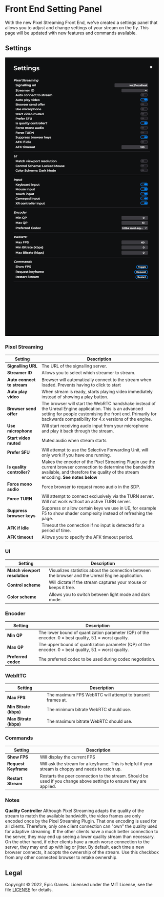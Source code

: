 # Front End Setting Panel

With the new Pixel Streaming Front End, we've created a settings panel that allows you to adjust and change settings of your stream on the fly.
This page will be updated with new features and commands available.


## Settings
![Settings Panel](Resources/Images/settings-panel.png)

### Pixel Streaming

| **Setting** | **Description** |
| --- | --- |
| **Signalling URL** | The URL of the signalling server. |
| **Streamer ID** | Allows you to select which streamer to stream. |
| **Auto connect to stream** | Browser will automatically connect to the stream when loaded. Prevents having to click to start |
| **Auto play video** | When stream is ready, starts playing video immediately instead of showing a play button. |
| **Browser send offer** | The browser will start the WebRTC handshake instead of the Unreal Engine application. This is an advanced setting for people customising the front end. Primarily for backwards compatibility for 4.x versions of the engine. |
| **Use microphone** | Will start receiving audio input from your microphone and play it back through the stream. |
| **Start video muted** | Muted audio when stream starts |
| **Prefer SFU** | Will attempt to use the Selective Forwarding Unit, will only work if you have one running. |
| **Is quality controller?** | Makes the encoder of the Pixel Streaming Plugin use the current browser connection to determine the bandwidth available, and therefore the quality of the stream encoding. **See notes below** |
| **Force mono audio** | Force browser to request mono audio in the SDP. |
| **Force TURN** | Will attempt to connect exclusively via the TURN server. Will not work without an active TURN server. |
| **Suppress browser keys** | Suppress or allow certain keys we use in UE, for example F5 to show shader complexity instead of refreshing the page. |
| **AFK if Idle** | Timeout the connection if no input is detected for a period of time. |
| **AFK timeout** | Allows you to specify the AFK timeout period. |


### UI
| **Setting** | **Description** |
| --- | --- |
| **Match viewport resolution** | Visualizes statistics about the connection between the browser and the Unreal Engine application. |
| **Control scheme** | Will dictate if the stream captures your mouse or keeps it free. |
| **Color scheme** | Allows you to switch between light mode and dark mode. |

### Encoder
| **Setting** | **Description** |
| --- | --- |
| **Min QP** | The lower bound of quantization parameter (QP) of the encoder. 0 = best quality, 51 = worst quality. |
| **Max QP** | The upper bound of quantization parameter (QP) of the encoder. 0 = best quality, 51 = worst quality. |
| **Preferred codec** | The preferred codec to be used during codec negotiation. |

### WebRTC
| **Setting** | **Description** |
| --- | --- |
| **Max FPS** | The maximum FPS WebRTC will attempt to transmit frames at. |
| **Min Bitrate (kbps)** | The minimum bitrate WebRTC should use. |
| **Max Bitrate (kbps)** | The maximum bitrate WebRTC should use. |


### Commands
| **Setting** | **Description** |
| --- | --- |
| **Show FPS** | Will display the current FPS |
| **Request Keyframe** | Will ask the stream for a keyframe. This is helpful if your stream is choppy and needs to catch up.  |
| **Restart Stream** | Restarts the peer connection to the stream. Should be used if you change above settings to ensure they are applied. |


### Notes

**Quality Controller**
Although Pixel Streaming adapts the quality of the stream to match the available bandwidth, the video frames are only encoded once by the Pixel Streaming Plugin. That one encoding is used for all clients. Therefore, only one client connection can "own" the quality used for adaptive streaming. If the other clients have a much better connection to the server, they may end up seeing a lower quality stream than necessary. On the other hand, if other clients have a much worse connection to the server, they may end up with lag or jitter.
By default, each time a new browser connects, it adopts the ownership of the stream. Use this checkbox from any other connected browser to retake ownership.


## Legal

Copyright &copy; 2022, Epic Games. Licensed under the MIT License, see the file [LICENSE](./LICENSE) for details.


